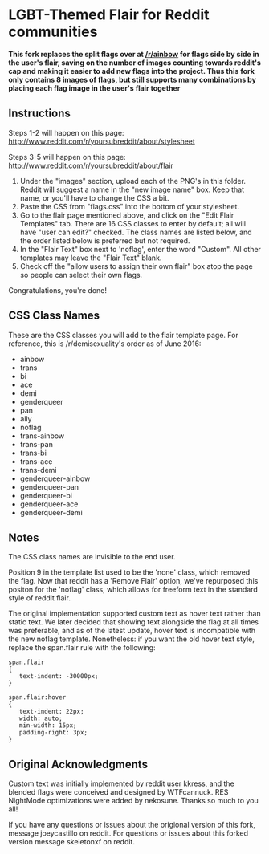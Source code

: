 LGBT-Themed Flair for Reddit communities
========================================

**This fork replaces the split flags over at [/r/ainbow](http://www.reddit.com/r/ainbow/) 
for flags side by side in the user's flair, saving on the number of images 
counting towards reddit's cap and making it easier to add new flags into the project.
Thus this fork only contains 8 images of flags, but still supports many 
combinations by placing each flag image in the user's flair together**


Instructions
------------

Steps 1-2 will happen on this page: 
http://www.reddit.com/r/yoursubreddit/about/stylesheet

Steps 3-5 will happen on this page: 
http://www.reddit.com/r/yoursubreddit/about/flair

1. Under the "images" section, upload each of the PNG's in this folder. 
   Reddit will suggest a name in the "new image name" box. Keep that 
   name, or you'll have to change the CSS a bit. 
2. Paste the CSS from "flags.css" into the bottom of your stylesheet.
3. Go to the flair page mentioned above, and click on the "Edit Flair
   Templates" tab. There are 16 CSS classes to enter by default; all 
   will have "user can edit?" checked. The class names are listed below, 
   and the order listed below is preferred but not required. 
4. In the "Flair Text" box next to 'noflag', enter the word "Custom". 
   All other templates may leave the "Flair Text" blank. 
5. Check off the "allow users to assign their own flair" box atop the 
   page so people can select their own flags. 
   
Congratulations, you're done!
   
CSS Class Names
---------------

These are the CSS classes you will add to the flair template page. For 
reference, this is /r/demisexuality's order as of June 2016: 

 * ainbow
 * trans
 * bi
 * ace
 * demi
 * genderqueer
 * pan
 * ally
 * noflag
 * trans-ainbow
 * trans-pan
 * trans-bi
 * trans-ace
 * trans-demi
 * genderqueer-ainbow
 * genderqueer-pan
 * genderqueer-bi
 * genderqueer-ace
 * genderqueer-demi

Notes
-----

The CSS class names are invisible to the end user. 

Position 9 in the template list used to be the 'none' class, which removed 
the flag. Now that reddit has a 'Remove Flair' option, we've repurposed 
this positon for the 'noflag' class, which allows for freeform text in the 
standard style of reddit flair.

The original implementation supported custom text as hover text rather 
than static text. We later decided that showing text alongside the flag at 
all times was preferable, and as of the latest update, hover text is 
incompatible with the new noflag template. Nonetheless: if you want the old 
hover text style, replace the span.flair rule with the following: 

	span.flair
	{
	   text-indent: -30000px;
	}
	
	span.flair:hover
	{ 
	   text-indent: 22px;
	   width: auto;
	   min-width: 15px;
	   padding-right: 3px;
	}

Original Acknowledgments
---------------

Custom text was initially implemented by reddit user kkress, and the 
blended flags were conceived and designed by WTFcannuck. RES NightMode
optimizations were added by nekosune. Thanks so much to you all! 

If you have any questions or issues about the origional version of this fork, 
message joeycastillo on reddit. For questions or issues about this forked 
version message skeletonxf on reddit.
